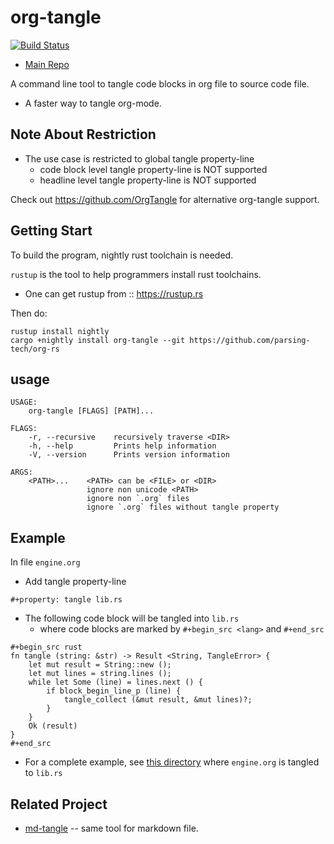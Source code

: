 # org-tangle

[![Build Status](https://travis-ci.org/parsing-tech/org-rs.svg?branch=master)](https://travis-ci.org/parsing-tech/org-rs)

- [Main Repo](https://github.com/parsing-tech/org-rs)

A command line tool to tangle code blocks in org file to source code file.
- A faster way to tangle org-mode.

## Note About Restriction

- The use case is restricted to global tangle property-line
  - code block level tangle property-line is NOT supported
  - headline level tangle property-line is NOT supported

Check out https://github.com/OrgTangle for alternative org-tangle support.

## Getting Start

To build the program, nightly rust toolchain is needed.

`rustup` is the tool to help programmers install rust toolchains.
- One can get rustup from :: https://rustup.rs

Then do:

```
rustup install nightly
cargo +nightly install org-tangle --git https://github.com/parsing-tech/org-rs
```

## usage

```
USAGE:
    org-tangle [FLAGS] [PATH]...

FLAGS:
    -r, --recursive    recursively traverse <DIR>
    -h, --help         Prints help information
    -V, --version      Prints version information

ARGS:
    <PATH>...    <PATH> can be <FILE> or <DIR>
                 ignore non unicode <PATH>
                 ignore non `.org` files
                 ignore `.org` files without tangle property

```

## Example

In file `engine.org`

- Add tangle property-line

```
#+property: tangle lib.rs
```

- The following code block will be tangled into `lib.rs`
  - where code blocks are marked by `#+begin_src <lang>` and `#+end_src`

```
#+begin_src rust
fn tangle (string: &str) -> Result <String, TangleError> {
    let mut result = String::new ();
    let mut lines = string.lines ();
    while let Some (line) = lines.next () {
        if block_begin_line_p (line) {
            tangle_collect (&mut result, &mut lines)?;
        }
    }
    Ok (result)
}
#+end_src
```

- For a complete example,
  see [this directory](https://github.com/parsing-tech/org-rs/tree/master/org-tangle-engine/src)
  where `engine.org` is tangled to `lib.rs`

## Related Project

- [md-tangle](https://github.com/parsing-tech/md-rs/tree/master/md-tangle) -- same tool for markdown file.
